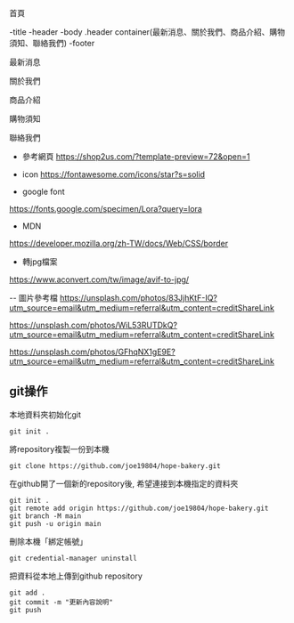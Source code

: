 首頁

-title
-header
-body
    .header
container(最新消息、關於我們、商品介紹、購物須知、聯絡我們)
-footer


最新消息

關於我們

商品介紹

購物須知

聯絡我們

- 參考網頁
https://shop2us.com/?template-preview=72&open=1

- icon
https://fontawesome.com/icons/star?s=solid

- google font

https://fonts.google.com/specimen/Lora?query=lora

- MDN

https://developer.mozilla.org/zh-TW/docs/Web/CSS/border

- 轉jpg檔案

https://www.aconvert.com/tw/image/avif-to-jpg/


--  圖片參考檔
https://unsplash.com/photos/83JjhKtF-IQ?utm_source=email&utm_medium=referral&utm_content=creditShareLink

https://unsplash.com/photos/WiL53RUTDkQ?utm_source=email&utm_medium=referral&utm_content=creditShareLink

https://unsplash.com/photos/GFhqNX1gE9E?utm_source=email&utm_medium=referral&utm_content=creditShareLink


## git操作

本地資料夾初始化git
```
git init .
```

將repository複製一份到本機
```
git clone https://github.com/joe19804/hope-bakery.git
```

在github開了一個新的repository後, 希望連接到本機指定的資料夾
```
git init .
git remote add origin https://github.com/joe19804/hope-bakery.git
git branch -M main
git push -u origin main
```

刪除本機「綁定帳號」
```
git credential-manager uninstall
```

把資料從本地上傳到github repository
```
git add .
git commit -m "更新內容說明"
git push
```